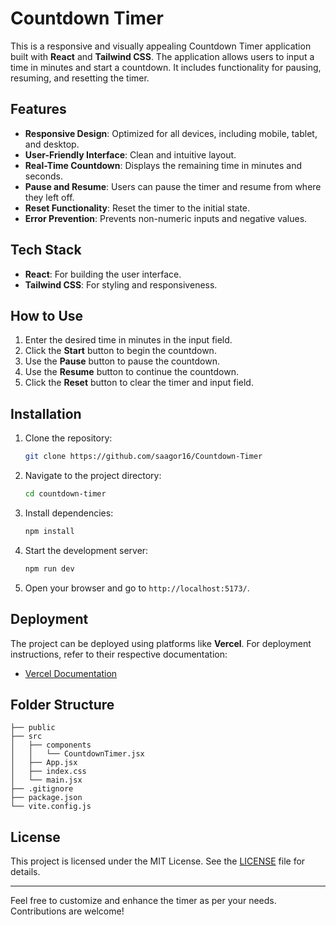 # Countdown Timer

This is a responsive and visually appealing Countdown Timer application built with **React** and **Tailwind CSS**. The application allows users to input a time in minutes and start a countdown. It includes functionality for pausing, resuming, and resetting the timer.

## Features

- **Responsive Design**: Optimized for all devices, including mobile, tablet, and desktop.
- **User-Friendly Interface**: Clean and intuitive layout.
- **Real-Time Countdown**: Displays the remaining time in minutes and seconds.
- **Pause and Resume**: Users can pause the timer and resume from where they left off.
- **Reset Functionality**: Reset the timer to the initial state.
- **Error Prevention**: Prevents non-numeric inputs and negative values.

## Tech Stack

- **React**: For building the user interface.
- **Tailwind CSS**: For styling and responsiveness.

## How to Use

1. Enter the desired time in minutes in the input field.
2. Click the **Start** button to begin the countdown.
3. Use the **Pause** button to pause the countdown.
4. Use the **Resume** button to continue the countdown.
5. Click the **Reset** button to clear the timer and input field.

## Installation

1. Clone the repository:
   ```bash
   git clone https://github.com/saagor16/Countdown-Timer
   ```
2. Navigate to the project directory:
   ```bash
   cd countdown-timer
   ```
3. Install dependencies:
   ```bash
   npm install
   ```
4. Start the development server:
   ```bash
   npm run dev
   ```
5. Open your browser and go to `http://localhost:5173/`.

## Deployment

The project can be deployed using platforms like **Vercel**. For deployment instructions, refer to their respective documentation:
- [Vercel Documentation](https://countdown-timer-peach-theta.vercel.app/)


## Folder Structure

```
├── public
├── src
│   ├── components
│   │   └── CountdownTimer.jsx
│   ├── App.jsx
│   ├── index.css
│   └── main.jsx
├── .gitignore
├── package.json
└── vite.config.js
```



## License

This project is licensed under the MIT License. See the [LICENSE](LICENSE) file for details.

---

Feel free to customize and enhance the timer as per your needs. Contributions are welcome!

